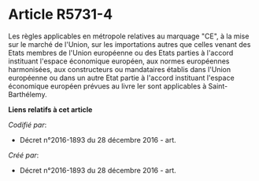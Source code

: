# Article R5731-4

Les règles applicables en métropole relatives au marquage "CE", à la mise sur le marché de l'Union, sur les importations
autres que celles venant des Etats membres de l'Union européenne ou des Etats parties à l'accord instituant l'espace
économique européen, aux normes européennes harmonisées, aux constructeurs ou mandataires établis dans l'Union européenne ou
dans un autre Etat partie à l'accord instituant l'espace économique européen prévues au livre Ier sont applicables à Saint-
Barthélemy.

**Liens relatifs à cet article**

_Codifié par_:

  - Décret n°2016-1893 du 28 décembre 2016 - art.

_Créé par_:

  - Décret n°2016-1893 du 28 décembre 2016 - art.
